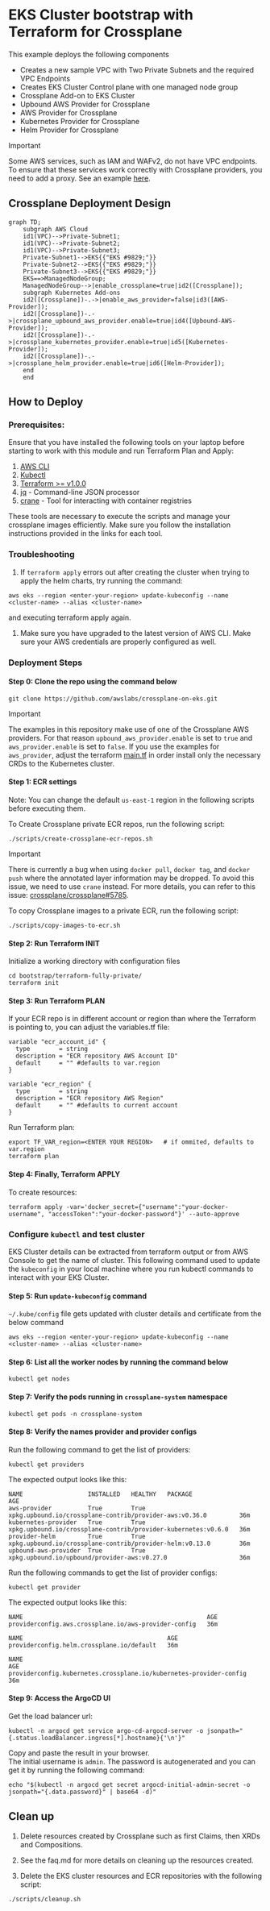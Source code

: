 # EKS Cluster bootstrap with Terraform for Crossplane

This example deploys the following components
- Creates a new sample VPC with Two Private Subnets and the required VPC Endpoints
- Creates EKS Cluster Control plane with one managed node group
- Crossplane Add-on to EKS Cluster
- Upbound AWS Provider for Crossplane
- AWS Provider for Crossplane
- Kubernetes Provider for Crossplane
- Helm Provider for Crossplane

> [!IMPORTANT]  
> Some AWS services, such as IAM and WAFv2, do not have VPC endpoints. To ensure that these services work correctly with Crossplane providers, you need to add a proxy. See an example [here](https://github.com/awslabs/crossplane-on-eks/blob/main/bootstrap/terraform-fully-private/providers/upjet-aws/runtime-config.yaml).

## Crossplane Deployment Design

```mermaid
graph TD;
    subgraph AWS Cloud
    id1(VPC)-->Private-Subnet1;
    id1(VPC)-->Private-Subnet2;
    id1(VPC)-->Private-Subnet3;
    Private-Subnet1-->EKS{{"EKS #9829;"}}
    Private-Subnet2-->EKS{{"EKS #9829;"}}
    Private-Subnet3-->EKS{{"EKS #9829;"}}
    EKS==>ManagedNodeGroup;
    ManagedNodeGroup-->|enable_crossplane=true|id2([Crossplane]);
    subgraph Kubernetes Add-ons
    id2([Crossplane])-.->|enable_aws_provider=false|id3([AWS-Provider]);
    id2([Crossplane])-.->|crossplane_upbound_aws_provider.enable=true|id4([Upbound-AWS-Provider]);
    id2([Crossplane])-.->|crossplane_kubernetes_provider.enable=true|id5([Kubernetes-Provider]);
    id2([Crossplane])-.->|crossplane_helm_provider.enable=true|id6([Helm-Provider]);
    end
    end
```

## How to Deploy

### Prerequisites:
Ensure that you have installed the following tools on your laptop before starting to work with this module and run Terraform Plan and Apply:

1. [AWS CLI](https://docs.aws.amazon.com/cli/latest/userguide/install-cliv2.html)
2. [Kubectl](https://kubernetes.io/docs/tasks/tools/)
3. [Terraform >= v1.0.0](https://learn.hashicorp.com/tutorials/terraform/install-cli)
4. [jq](https://stedolan.github.io/jq/download/) - Command-line JSON processor
5. [crane](https://github.com/google/go-containerregistry/blob/main/cmd/crane/README.md) - Tool for interacting with container registries

These tools are necessary to execute the scripts and manage your crossplane images efficiently. Make sure you follow the installation instructions provided in the links for each tool.


### Troubleshooting
1. If `terraform apply` errors out after creating the cluster when trying to apply the helm charts, try running the command:
```shell
aws eks --region <enter-your-region> update-kubeconfig --name <cluster-name> --alias <cluster-name>
```
and executing terraform apply again.

1. Make sure you have upgraded to the latest version of AWS CLI. Make sure your AWS credentials are properly configured as well.

### Deployment Steps
#### Step 0: Clone the repo using the command below

```shell script
git clone https://github.com/awslabs/crossplane-on-eks.git
```

> [!IMPORTANT]  
> The examples in this repository make use of one of the Crossplane AWS providers. 
For that reason `upbound_aws_provider.enable` is set to `true` and `aws_provider.enable` is set to `false`. If you use the examples for `aws_provider`, adjust the terraform [main.tf](https://github.com/awslabs/crossplane-on-eks/blob/main/bootstrap/terraform/main.tf) in order install only the necessary CRDs to the Kubernetes cluster.

#### Step 1: ECR settings
Note: You can change the default `us-east-1` region in the following scripts before executing them.

To Create Crossplane private ECR repos, run the following script:

```
./scripts/create-crossplane-ecr-repos.sh
```

> [!IMPORTANT]  
> There is currently a bug when using `docker pull`, `docker tag`, and `docker push` where the annotated layer information may be dropped. To avoid this issue, we need to use `crane` instead. For more details, you can refer to this issue: [crossplane/crossplane#5785](https://github.com/crossplane/crossplane/issues/5785).

To copy Crossplane images to a private ECR, run the following script:

```shell script
./scripts/copy-images-to-ecr.sh
```

#### Step 2: Run Terraform INIT
Initialize a working directory with configuration files

```shell script
cd bootstrap/terraform-fully-private/
terraform init
```

#### Step 3: Run Terraform PLAN
If your ECR repo is in different account or region than where the Terraform is pointing to, you can adjust the variables.tf file:

```
variable "ecr_account_id" {
  type        = string
  description = "ECR repository AWS Account ID" 
  default     = "" #defaults to var.region
}

variable "ecr_region" {
  type        = string
  description = "ECR repository AWS Region"
  default     = "" #defaults to current account
}
```

Run Terraform plan:
```shell script
export TF_VAR_region=<ENTER YOUR REGION>   # if ommited, defaults to var.region
terraform plan
```

#### Step 4: Finally, Terraform APPLY
To create resources:

```shell script
terraform apply -var='docker_secret={"username":"your-docker-username", "accessToken":"your-docker-password"}' --auto-approve
```

### Configure `kubectl` and test cluster
EKS Cluster details can be extracted from terraform output or from AWS Console to get the name of cluster.
This following command used to update the `kubeconfig` in your local machine where you run kubectl commands to interact with your EKS Cluster.

#### Step 5: Run `update-kubeconfig` command

`~/.kube/config` file gets updated with cluster details and certificate from the below command
```shell script
aws eks --region <enter-your-region> update-kubeconfig --name <cluster-name> --alias <cluster-name>
```
#### Step 6: List all the worker nodes by running the command below
```shell script
kubectl get nodes
```
#### Step 7: Verify the pods running in `crossplane-system` namespace
```shell script
kubectl get pods -n crossplane-system
```
#### Step 8: Verify the names provider and provider configs
Run the following command to get the list of providers:
```shell script
kubectl get providers
```
The expected output looks like this:
```
NAME                  INSTALLED   HEALTHY   PACKAGE                                                         AGE
aws-provider          True        True      xpkg.upbound.io/crossplane-contrib/provider-aws:v0.36.0         36m
kubernetes-provider   True        True      xpkg.upbound.io/crossplane-contrib/provider-kubernetes:v0.6.0   36m
provider-helm         True        True      xpkg.upbound.io/crossplane-contrib/provider-helm:v0.13.0        36m
upbound-aws-provider  True        True      xpkg.upbound.io/upbound/provider-aws:v0.27.0                    36m
```
Run the following commands to get the list of provider configs:
```shell script
kubectl get provider
```
The expected output looks like this:
```
NAME                                                   AGE
providerconfig.aws.crossplane.io/aws-provider-config   36m

NAME                                        AGE
providerconfig.helm.crossplane.io/default   36m

NAME                                                                 AGE
providerconfig.kubernetes.crossplane.io/kubernetes-provider-config   36m
```

#### Step 9: Access the ArgoCD UI
Get the load balancer url:
```
kubectl -n argocd get service argo-cd-argocd-server -o jsonpath="{.status.loadBalancer.ingress[*].hostname}{'\n'}"
```
Copy and paste the result in your browser.<br>
The initial username is `admin`. The password is autogenerated and you can get it by running the following command:
```
echo "$(kubectl -n argocd get secret argocd-initial-admin-secret -o jsonpath="{.data.password}" | base64 -d)"
```

## Clean up
1. Delete resources created by Crossplane such as first Claims, then XRDs and Compositions.

2. See the faq.md for more details on cleaning up the resources created.

3. Delete the EKS cluster resources and ECR repositories with the following script:

```bash
./scripts/cleanup.sh
```
